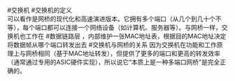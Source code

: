 #交换机 #交换机的定义  
可以看作是网桥的现代化和高速演进版本。它拥有多个端口（从几个到几十个不等），每个端口都可以连接一个网络设备（如计算机、服务器等）。与网桥一样，交换机也工作在 #数据链路层 ，内部维护一张MAC地址表，根据目的MAC地址决定将数据帧从哪个端口转发出去
#交换机与网桥的关系 
因为交换机在功能和工作原理上与网桥相同（基于MAC地址转发），但提供了更多的端口和更高的转发效率（通常通过专用的ASIC硬件实现），所以说它“本质上是一种多端口网桥”是完全正确的。